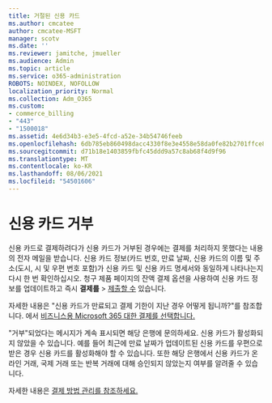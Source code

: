 ```yaml
---
title: 거절된 신용 카드
ms.author: cmcatee
author: cmcatee-MSFT
manager: scotv
ms.date: ''
ms.reviewer: jamitche, jmueller
ms.audience: Admin
ms.topic: article
ms.service: o365-administration
ROBOTS: NOINDEX, NOFOLLOW
localization_priority: Normal
ms.collection: Adm_O365
ms.custom:
- commerce_billing
- "443"
- "1500018"
ms.assetid: 4e6d34b3-e3e5-4fcd-a52e-34b54746feeb
ms.openlocfilehash: 6db785eb860498dacc4330f8e3e4558e58da0fe82b2701ffce8abe615678275a
ms.sourcegitcommit: d71b18e1403859fbfc45ddd9a57c8ab68f4d9f96
ms.translationtype: MT
ms.contentlocale: ko-KR
ms.lasthandoff: 08/06/2021
ms.locfileid: "54501606"
---
```

# <a name="declined-credit-card"></a>신용 카드 거부

신용 카드로 결제하려다가 신용 카드가 거부된 경우에는 결제를 처리하지 못했다는 내용의 전자 메일을 받습니다. 신용 카드 정보(카드 번호, 만료 날짜, 신용 카드의 이름 및 주소(도시, 시 및 우편 번호 포함)가 신용 카드 및 신용 카드 명세서와 동일하게 나타나는지 다시 한 번 확인하십시오. [](https://go.microsoft.com/fwlink/p/?linkid=842054) 청구 제품 페이지의 잔액 결제 옵션을 사용하여  신용 카드 정보를 업데이트하고 즉시 **결제를**  >  [제출할 수](https://go.microsoft.com/fwlink/p/?linkid=842054) 있습니다.

자세한 내용은 "신용 카드가 만료되고 결제 기한이 지난 경우 어떻게 됩니까?"를 참조합니다. 에서 [비즈니스용 Microsoft 365 대한 결제를 선택합니다.](/microsoft-365/commerce/billing-and-payments/pay-for-your-subscription#what-if-my-credit-card-was-declined-and-my-payment-is-past-due)
  
"거부"되었다는 메시지가 계속 표시되면 해당 은행에 문의하세요. 신용 카드가 활성화되지 않았을 수 있습니다. 예를 들어 최근에 만료 날짜가 업데이트된 신용 카드를 우편으로 받은 경우 신용 카드를 활성화해야 할 수 있습니다. 또한 해당 은행에서 신용 카드가 온라인 거래, 국제 거래 또는 반복 거래에 대해 승인되지 않았는지 여부를 알려줄 수 있습니다.  
  
자세한 내용은 [결제 방법 관리를 참조하세요.](/microsoft-365/commerce/billing-and-payments/manage-payment-methods)
